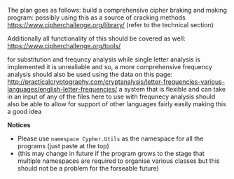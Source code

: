 The plan goes as follows:
build a comprehensive cipher braking and making program:
possibly using this as a source of cracking methods
https://www.cipherchallenge.org/library/ (refer to the technical section)

Additionally all functionality of this should be covered as well:
https://www.cipherchallenge.org/tools/

for substitution and frequncy analysis while single letter analysis is implemented it is unrealiable and so, a more comprehensive frequency analysis should also be used using the data on this page:
http://practicalcryptography.com/cryptanalysis/letter-frequencies-various-languages/english-letter-frequencies/
a system that is flexible and can take in an input of any of the files here to use with frequnecy analysis should also be able to allow for support of other languages fairly easily making this a good idea

**Notices**
* Please use ```namespace Cypher.Utils``` as the namespace for all the programs (just paste at the top)
* (this may change in future if the program grows to the stage that multiple namespaces are required to organise various classes but this should not be a problem for the forseable future)
